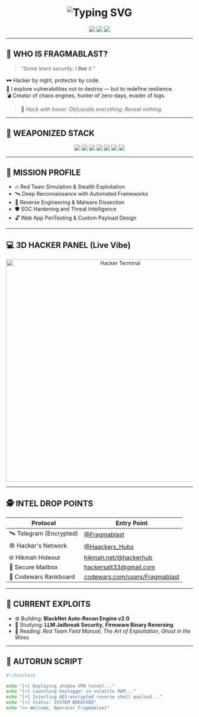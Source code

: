 <h1 align="center">
  <img src="https://readme-typing-svg.herokuapp.com/?font=Fira+Code&size=28&pause=500&center=true&vCenter=true&width=900&lines=Initializing+Cyber+Interface...;Establishing+Secure+Channel...;Welcome+to+FRAGMABLAST+Command+Node+%F0%9F%94%A5" alt="Typing SVG" />
</h1>

<p align="center">
  <img src="https://img.shields.io/badge/DARKNET-OPERATIVE-black?style=for-the-badge&logo=tor&logoColor=white">
  <img src="https://img.shields.io/badge/0xHACKER%20MODE-ON-red?style=for-the-badge&logo=kalilinux&logoColor=white">
  <img src="https://img.shields.io/badge/THREAT%20ANALYST-%F0%9F%94%91-8B0000?style=for-the-badge&logo=ghostery&logoColor=white">
</p>

---

## 🧠 WHO IS FRAGMABLAST?

> _“Some learn security. I **live** it.”_

🕶 Hacker by night, protector by code.  
🧪 I explore vulnerabilities not to destroy — but to redefine resilience.  
💣 Creator of chaos engines, hunter of zero-days, evader of logs.

> 🧩 *Hack with honor. Obfuscate everything. Reveal nothing.*

---

## 🧰 WEAPONIZED STACK

<p align="center">
  <img src="https://img.shields.io/badge/-Python-black?style=for-the-badge&logo=python&logoColor=yellow">
  <img src="https://img.shields.io/badge/-Linux-black?style=for-the-badge&logo=linux&logoColor=white">
  <img src="https://img.shields.io/badge/-Nmap-black?style=for-the-badge&logo=gnome-terminal&logoColor=white">
  <img src="https://img.shields.io/badge/-BurpSuite-black?style=for-the-badge&logo=burpsuite&logoColor=orange">
  <img src="https://img.shields.io/badge/-Metasploit-black?style=for-the-badge&logo=ghostery&logoColor=white">
  <img src="https://img.shields.io/badge/-Wireshark-black?style=for-the-badge&logo=wireshark&logoColor=blue">
  <img src="https://img.shields.io/badge/-Bash-black?style=for-the-badge&logo=gnubash&logoColor=green">
</p>

---

## 🎯 MISSION PROFILE

- 🔥 Red Team Simulation & Stealth Exploitation  
- 🛰 Deep Reconnaissance with Automated Frameworks  
- 🧬 Reverse Engineering & Malware Dissection  
- 🛡 SOC Hardening and Threat Intelligence  
- 🔓 Web App PenTesting & Custom Payload Design  

---

## 💻 3D HACKER PANEL (Live Vibe)

<p align="center">
  <img src="https://media.giphy.com/media/3o7TKMT1VVNkHV2PaE/giphy.gif" alt="Hacker Terminal" width="600"/>
</p>

---

## 🕵️ INTEL DROP POINTS

| Protocol   | Entry Point |
|------------|-------------|
| 🛰 Telegram (Encrypted) | [@Fragmablast](https://t.me/Fragmablast) |
| 🕸 Hacker's Network     | [@Haackers_Hubs](https://t.me/Haackers_Hubs) |
| 🌐 Hikmah Hideout       | [hikmah.net/@hackerhub](https://hikmah.net/@hackerhub) |
| 📧 Secure Mailbox       | [hackersalt33@gmail.com](mailto:hackersalt33@gmail.com) |
| 🧪 Codewars Rankboard   | [codewars.com/users/Fragmablast](https://codewars.com/users/Fragmablast) |

---

## 🧬 CURRENT EXPLOITS

- ⚙ Building: **BlackNet Auto-Recon Engine v2.0**  
- 🧠 Studying: **LLM Jailbreak Security**, **Firmware Binary Reversing**  
- 📘 Reading: *Red Team Field Manual*, *The Art of Exploitation*, *Ghost in the Wires*

---

## 🤖 AUTORUN SCRIPT

```bash
#!/bin/bash

echo "[+] Deploying shadow VPN tunnel..."
echo "[+] Launching keylogger in volatile RAM..."
echo "[+] Injecting AES-encrypted reverse shell payload..."
echo "[+] Status: SYSTEM BREACHED"
echo ">> Welcome, Operator Fragmablast"
